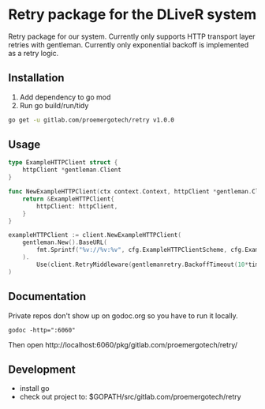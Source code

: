 # Retry package for the DLiveR system

Retry package for our system. Currently only supports HTTP transport layer retries with gentleman.
Currently only exponential backoff is implemented as a retry logic.

## Installation

1. Add dependency to go mod
2. Run go build/run/tidy

```bash
go get -u gitlab.com/proemergotech/retry v1.0.0
```

## Usage

```go
type ExampleHTTPClient struct {
	httpClient *gentleman.Client
}

func NewExampleHTTPClient(ctx context.Context, httpClient *gentleman.Client) *ExampleHTTPClient {
	return &ExampleHTTPClient{
        httpClient: httpClient,
    }
}

exampleHTTPClient := client.NewExampleHTTPClient(
    gentleman.New().BaseURL(
        fmt.Sprintf("%v://%v:%v", cfg.ExampleHTTPClientScheme, cfg.ExampleHTTPClientHost, cfg.ExampleHTTPClientPort),
    ).
        Use(client.RetryMiddleware(gentlemanretry.BackoffTimeout(10*time.Second), gentlemanretry.Logger(logger), gentlemanretry.RequestTimeout(2*time.Second))),
)
```

## Documentation

Private repos don't show up on godoc.org so you have to run it locally.

```
godoc -http=":6060"
```

Then open http://localhost:6060/pkg/gitlab.com/proemergotech/retry/

## Development

- install go
- check out project to: $GOPATH/src/gitlab.com/proemergotech/retry
